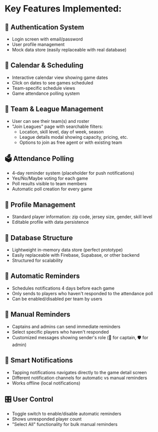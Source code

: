 # Key Features Implemented:

## 🔐 Authentication System

- Login screen with email/password
- User profile management
- Mock data store (easily replaceable with real database)

## 📅 Calendar & Scheduling

- Interactive calendar view showing game dates
- Click on dates to see games scheduled
- Team-specific schedule views
- Game attendance polling system

## 👥 Team & League Management

- User can see their team(s) and roster
- "Join Leagues" page with searchable filters:
    - Location, skill level, day of week, season
    - League details modal showing capacity, pricing, etc.
    - Options to join as free agent or with existing team


## 🗳️ Attendance Polling

- 4-day reminder system (placeholder for push notifications)
- Yes/No/Maybe voting for each game
- Poll results visible to team members
- Automatic poll creation for every game

## 👤 Profile Management

- Standard player information: zip code, jersey size, gender, skill level
- Editable profile with data persistence

## 💾 Database Structure

- Lightweight in-memory data store (perfect prototype)
- Easily replaceable with Firebase, Supabase, or other backend
- Structured for scalability

## 🔔 Automatic Reminders

- Schedules notifications 4 days before each game
- Only sends to players who haven't responded to the attendance poll
- Can be enabled/disabled per team by users

## 👑 Manual Reminders

- Captains and admins can send immediate reminders
- Select specific players who haven't responded
- Customized messages showing sender's role (👑 for captain, 🛡️ for admin)

## 📱 Smart Notifications

- Tapping notifications navigates directly to the game detail screen
- Different notification channels for automatic vs manual reminders
- Works offline (local notifications)

## 🎛️ User Control

- Toggle switch to enable/disable automatic reminders
- Shows unresponded player count
- "Select All" functionality for bulk manual reminders